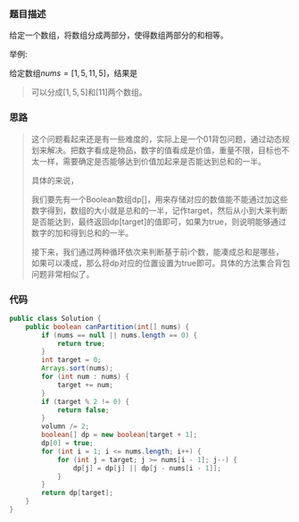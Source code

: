 ### 题目描述

给定一个数组，将数组分成两部分，使得数组两部分的和相等。

举例:

给定数组$nums=[1, 5, 11, 5]$，结果是

>可以分成$[1,5,5]$和$[11]$两个数组。

### 思路

>这个问题看起来还是有一些难度的，实际上是一个01背包问题，通过动态规划来解决。把数字看成是物品，数字的值看成是价值，重量不限，目标也不太一样，需要确定是否能够达到价值加起来是否能达到总和的一半。
>
>具体的来说，
>
>我们要先有一个Boolean数组dp[]，用来存储对应的数值能不能通过加这些数字得到，数组的大小就是总和的一半，记作target，然后从小到大来判断是否能达到，最终返回dp[target]的值即可，如果为true，则说明能够通过数字的加和得到总和的一半。
>
>接下来，我们通过两种循环依次来判断基于前i个数，能凑成总和是哪些，如果可以凑成，那么将dp对应的位置设置为true即可。具体的方法集合背包问题非常相似了。

### 代码

```java
public class Solution {
	public boolean canPartition(int[] nums) {
		if (nums == null || nums.length == 0) {
			return true;
		}
		int target = 0;
		Arrays.sort(nums);
		for (int num : nums) {
			target += num;
		}
		if (target % 2 != 0) {
			return false;
		}
		volumn /= 2;
		boolean[] dp = new boolean[target + 1];
		dp[0] = true;
		for (int i = 1; i <= nums.length; i++) {
			for (int j = target; j >= nums[i - 1]; j--) {
				dp[j] = dp[j] || dp[j - nums[i - 1]];
			}
		}
		return dp[target];
	}
}
```

